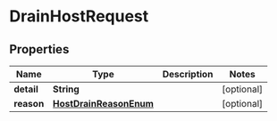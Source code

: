 

# DrainHostRequest

## Properties

Name | Type | Description | Notes
------------ | ------------- | ------------- | -------------
**detail** | **String** |  |  [optional]
**reason** | [**HostDrainReasonEnum**](HostDrainReasonEnum.md) |  |  [optional]



